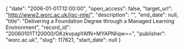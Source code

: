 {
  "date": "2006-01-01T12:00:00", 
  "open_access": false, 
  "target_url": "http://www2.worc.ac.uk/jisc-mle/", 
  "description": "", 
  "end_date": null, 
  "title": "Delivering a Foundation Degree through a Managed Learning Environment", 
  "record_id": "20060101T120000/GKzkvpapYAfN+MYAPNIiqw==", 
  "publisher": "worc.ac.uk", 
  "slug": 117621, 
  "start_date": null
}

